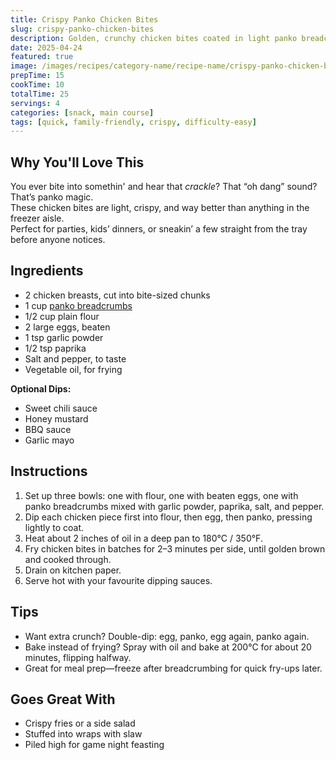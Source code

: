 ```yaml
---
title: Crispy Panko Chicken Bites
slug: crispy-panko-chicken-bites
description: Golden, crunchy chicken bites coated in light panko breadcrumbs—perfect for dipping, snacking, or tossing into wraps and salads.
date: 2025-04-24
featured: true
image: /images/recipes/category-name/recipe-name/crispy-panko-chicken-bites.png
prepTime: 15
cookTime: 10
totalTime: 25
servings: 4
categories: [snack, main course]
tags: [quick, family-friendly, crispy, difficulty-easy]
---
```


## Why You'll Love This

You ever bite into somethin' and hear that *crackle*? That “oh dang” sound?  
That’s panko magic.  
These chicken bites are light, crispy, and way better than anything in the freezer aisle.  
Perfect for parties, kids’ dinners, or sneakin’ a few straight from the tray before anyone notices.

## Ingredients

- 2 chicken breasts, cut into bite-sized chunks  
- 1 cup [panko breadcrumbs](https://www.thechefstoreuk.com/products/panko-breadcrumbs)  
- 1/2 cup plain flour  
- 2 large eggs, beaten  
- 1 tsp garlic powder  
- 1/2 tsp paprika  
- Salt and pepper, to taste  
- Vegetable oil, for frying  

**Optional Dips:**  
- Sweet chili sauce  
- Honey mustard  
- BBQ sauce  
- Garlic mayo  

## Instructions

1. Set up three bowls: one with flour, one with beaten eggs, one with panko breadcrumbs mixed with garlic powder, paprika, salt, and pepper.
2. Dip each chicken piece first into flour, then egg, then panko, pressing lightly to coat.
3. Heat about 2 inches of oil in a deep pan to 180°C / 350°F.
4. Fry chicken bites in batches for 2–3 minutes per side, until golden brown and cooked through.
5. Drain on kitchen paper.  
6. Serve hot with your favourite dipping sauces.

## Tips

- Want extra crunch? Double-dip: egg, panko, egg again, panko again.
- Bake instead of frying? Spray with oil and bake at 200°C for about 20 minutes, flipping halfway.
- Great for meal prep—freeze after breadcrumbing for quick fry-ups later.

## Goes Great With

- Crispy fries or a side salad  
- Stuffed into wraps with slaw  
- Piled high for game night feasting